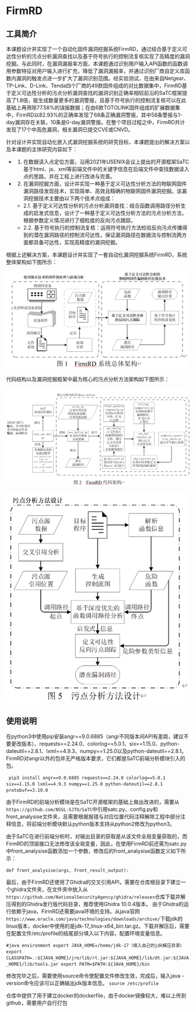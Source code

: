 # FirmRD 
## 工具简介
本课题设计并实现了一个自动化固件漏洞挖掘系统FirmRD，通过结合基于定义可达性分析的污点分析漏洞查找以及基于符号执行的控制流复核实现了高精度的漏洞挖掘。与此同时，在漏洞漏报率方面，本课题通过识别用户输入API函数的函数调用参数特征对用户输入进行扩充，降低了漏洞漏报率，并通过识别厂商自定义库函数内漏洞的触发点进一步扩大了漏洞识别范围。经实验测试，在由来自Netgear、TP-Link、D-Link、Tenda四个厂商的49款固件组成的对比数据集中，FirmRD基于定义可达性分析的污点分析漏洞查找的漏洞识别正确率相较前沿的SaTC框架提高了1.8倍，能生成数量更多的漏洞警报，且基于符号执行的控制流复核可以在此基础上再筛除77.58%的误报数据；在由6款TOTOLINK固件组成的扩展数据集中，FirmRD以82.93%的正确率发现了68条正确漏洞警报，其中58条警报与1-day漏洞存在关联，10条是0-day漏洞警报。在整个项目过程之中，FirmRD共计发现了17个中高危漏洞，相关漏洞已提交CVE或CNVD。

针对设计并实现自动化嵌入式漏洞挖掘系统的研究目标，本课题提出的解决方案以及本课题的主体研究内容如下：
- 1.	在数据读入点定位方面，沿用2021年USENIX会议上提出的开源框架SaTC基于html、js、xml等前端文件中的关键字信息在后端文件中查找数据读入点的思路，并在工程上进行改进与完善。
- 2.	在漏洞挖掘方面，设计并实现一种基于定义可达性分析方法的物联网固件漏洞路径发现技术，实现简单、高效且精确的物联网固件漏洞挖掘。该漏洞挖掘技术主要由以下两个技术点组成：
  - 2.1. 基于定义可达性分析的污点分析漏洞查找：结合函数调用路径分析生成的启发式信息，设计了一种基于定义可达性分析方法的污点分析方法，根据参数定义情况进行了细粒度的反向污点跟踪。
  - 2.2. 基于符号执行的控制流复核：运用符号执行方法检验反向污点传播得到的潜在漏洞路径的控制流可达性，保证漏洞路径在数据流与控制流两方面都具备可达性，实现高精度的漏洞挖掘。

根据上述解决方案，本课题设计并实现了一套自动化漏洞挖掘系统FirmRD，系统整体架构如下图所示：

![系统架构图片](./firmRD.png)

代码结构以及漏洞挖掘框架中最为核心的污点分析方法架构如下图所示：

![代码架构图片](./code.png)

![污点分析架构图片](./taint.png)
## 使用说明
在python3中使用pip安装angr==9.0.6885（angr不同版本间API有差距，建议不要更改版本）、requests==2.24.0、colorlog==5.0.1、six==1.15.0、python-dateutil==2.8.1、lxml==4.9.3、numpy==1.25.0以及python-dateutil==2.8.1。FirmRD对angr以外的包并无严格版本要求，它们都是SaTC前端分析模块引入的包。


`
pip3 install angr==9.0.6885 requests==2.24.0 colorlog==5.0.1 six==1.15.0 lxml==4.9.3 numpy==1.25.0 python-dateutil==2.8.1 protobuf==3.19.0`


由于FirmRD的前端分析模块是在SaTC开源框架的基础上做出改进的，需要从`https://github.com/NSSL-SJTU/SaTC`中引用satc.py、config.py和front_analysise文件夹，且需要根据报错与对应位置代码注释解除工程中部分注释信息，将前端分析模块默认python版本支持从python2修改为python3。


由于SaTC在进行前端分析时，对输出目录的获取是从该文件全局变量获取的，而FirmRD的顶层接口无法修改该全局变量，因此，在使用FirmRD前还需为satc.py中front_analysise函数添加一个参数，修改后的front_analysise函数定义如下所示：

`def front_analysise(args, front_result_output):`

最后，由于FirmRD还使用了Ghidra的交叉引用API，需要在仓库根目录下建立一个ghidra文件夹，在文件夹中放入从`https://github.com/NationalSecurityAgency/ghidra/releases`仓库下载并解压得到的Ghidra发行版代码目录，推荐使用Ghidra 10.0.4版本。
由于Ghidra的运行依赖于java，FirmRD还需要java环境的支持。从java官网`https://www.oracle.com/java/technologies/downloads/archive/`下载jdk的linux版本，docker中使用的是jdk-17_linux-x64_bin.tar.gz。下载并解压后，需要在配置文件/etc/profile的结尾部分填入以下内容，配置环境变量信息。

`#java environment
export JAVA_HOME=/home/jdk-17（填入自己的jdk解压目录）
export CLASSPATH=.:${JAVA_HOME}/jre/lib/rt.jar:${JAVA_HOME}/lib/dt.jar:${JAVA_HOME}/lib/tools.jar
export PATH=$PATH:${JAVA_HOME}/bin`

修改完毕之后，需要使用source命令使配置文件修改生效，完成后，输入java -version命令应该可以正确输出jdk版本信息。
`source /etc/profile`

仓库中提供了用于建立docker的dockerfile，由于docker镜像较大，难以上传到github，需要用户自行打包
